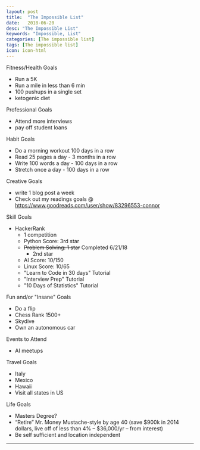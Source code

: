 ```yaml
---
layout: post
title:  "The Impossible List"
date:   2018-06-20
desc: "The Impossible List"
keywords: "Impossible, List"
categories: [The impossible list]
tags: [The impossible list]
icon: icon-html
---
```



Fitness/Health Goals
- Run a 5K
- Run a mile in less than 6 min
- 100 pushups in a single set
- ketogenic diet

Professional Goals
- Attend more interviews
- pay off student loans

Habit Goals
- Do a morning workout 100 days in a row
- Read 25 pages a day - 3 months in a row
- Write 100 words a day - 100 days in a row
- Stretch once a day - 100 days in a row

Creative Goals
- write 1 blog post a week
- Check out my readings goals @ https://www.goodreads.com/user/show/83296553-connor

Skill Goals
- HackerRank
  - 1 competition
  - Python Score: 3rd star
  - ~~Problem Solving: 1 star~~ Completed 6/21/18
    - 2nd star
  - AI Score: 10/150
  - Linux Score: 10/65
  - "Learn to Code in 30 days" Tutorial
  - "Interview Prep" Tutorial
  - "10 Days of Statistics" Tutorial

Fun and/or "Insane" Goals
- Do a flip
- Chess Rank 1500+
- Skydive
- Own an autonomous car

Events to Attend
- AI meetups

Travel Goals
- Italy
- Mexico
- Hawaii
- Visit all states in US


Life Goals
- Masters Degree?
- “Retire” Mr. Money Mustache-style by age 40 (save $900k in 2014 dollars, live off of less than 4% – $36,000/yr – from interest)
- Be self sufficient and location independent

---

